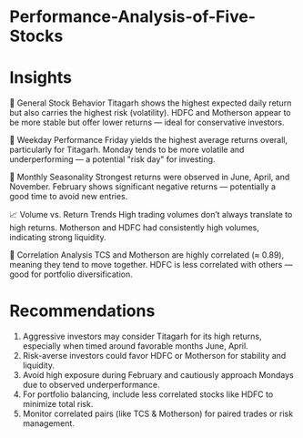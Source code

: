 # Performance-Analysis-of-Five-Stocks



# Insights
🧪 General Stock Behavior
Titagarh shows the highest expected daily return but also carries the highest risk (volatility).
HDFC and Motherson appear to be more stable but offer lower returns — ideal for conservative investors.

📅 Weekday Performance
Friday yields the highest average returns overall, particularly for Titagarh.
Monday tends to be more volatile and underperforming — a potential "risk day" for investing.

📆 Monthly Seasonality
Strongest returns were observed in June, April, and November.
February shows significant negative returns — potentially a good time to avoid new entries.

📈 Volume vs. Return Trends
High trading volumes don’t always translate to high returns.
Motherson and HDFC had consistently high volumes, indicating strong liquidity.

🔁 Correlation Analysis
TCS and Motherson are highly correlated (≈ 0.89), meaning they tend to move together.
HDFC is less correlated with others — good for portfolio diversification.






# Recommendations
1. Aggressive investors may consider Titagarh for its high returns, especially when timed around favorable months June, April.
2. Risk-averse investors could favor HDFC or Motherson for stability and liquidity.
3. Avoid high exposure during February and cautiously approach Mondays due to observed underperformance.
4. For portfolio balancing, include less correlated stocks like HDFC to minimize total risk.
5. Monitor correlated pairs (like TCS & Motherson) for paired trades or risk management.
